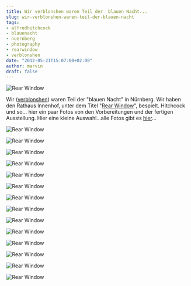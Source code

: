 ```yaml
---
title: Wir verblonshen waren Teil der  blauen Nacht...
slug: wir-verblonshen-waren-teil-der-blauen-nacht
tags:
- alfredhitchcock
- blauenacht
- nuernberg
- photography
- rearwindow
- verblonshen
date: "2012-05-21T15:07:00+02:00"
author: marvin
draft: false
---
```

![Rear Window](/images/7241200288_441a815a7f_b.jpg)

Wir ([verblonshen](http://verblonshen.org)) waren Teil der "blauen
Nacht" in Nürnberg. Wir haben den Rathaus Innenhof, unter dem Titel
"[Rear Window](http://verblonshen.org/2012/05/10/blaue-nacht/)",
bespielt. Hitchcock und so... hier ein paar Fotos von den Vorbereitungen
und der fertigen Ausstellung. Hier eine kleine Auswahl...alle Fotos gibt
es
[hier](http://www.flickr.com/photos/marvinxsteadfast/sets/72157629829597786/with/7241188728/)...

![Rear Window](/images/7241210864_d9df3141dd_b.jpg)

![Rear Window](/images/7241208596_4f3692dde8_b.jpg)

![Rear Window](/images/7241206928_9b116aede6_b.jpg)

![Rear Window](/images/7241204724_03c75c0584_b.jpg)

![Rear Window](/images/7241201538_356e0b3b24_b.jpg)

![Rear Window](/images/7241198460_8751a9bcaf_b.jpg)

![Rear Window](/images/7241196204_b1c52bd255_b.jpg)

![Rear Window](/images/7241195838_1ff2189bcd_b.jpg)

![Rear Window](/images/7241194054_6957aa07b3_b.jpg)

![Rear Window](/images/7241193360_3b1cb4606f_b.jpg)

![Rear Window](/images/7241192080_1e24afdef3_b.jpg)

![Rear Window](/images/7241191612_a195440576_b.jpg)

![Rear Window](/images/7241190564_d66e49ba71_b.jpg)

![Rear Window](/images/7241190030_cdfc366eb4_b.jpg)